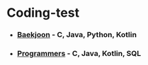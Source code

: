 # Coding-test

- ### [Baekjoon](https://www.acmicpc.net/) - C, Java, Python, Kotlin
- ### [Programmers](https://programmers.co.kr/) - C, Java, Kotlin, SQL
